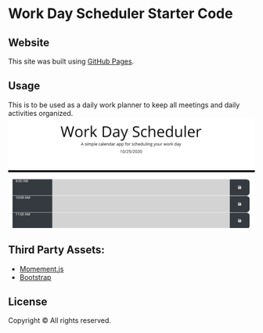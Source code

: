 # Work Day Scheduler Starter Code

## Website
This site was built using [GitHub Pages](https://kfreeborg.github.io/daily-planner/). 

## Usage
This is to be used as a daily work planner to keep all meetings and daily activities organized.
![Getting Started](/assets/images/Capture.JPG)

## Third Party Assets:

* [Momement.js](https://momentjs.com/)
* [Bootstrap](https://getbootstrap.com/)

## License

Copyright &copy; All rights reserved.